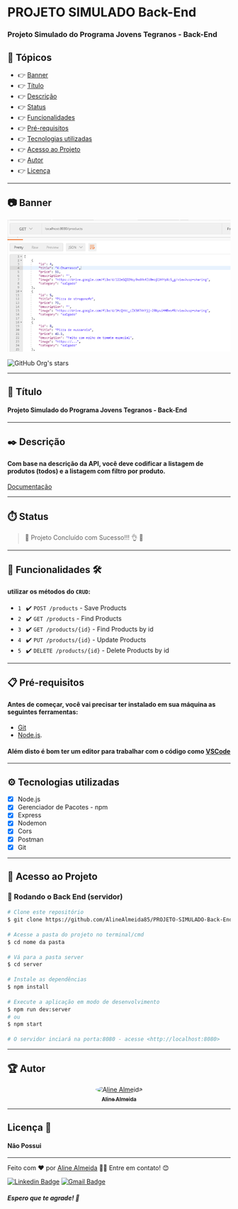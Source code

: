 # PROJETO SIMULADO Back-End

### Projeto Simulado do Programa Jovens Tegranos - Back-End

## 🏁 Tópicos
 
  * 👉 [Banner](#📷-banner)
  * 👉 [Título](#📌-título)
  * 👉 [Descrição](#✒️-descrição)
  * 👉 [Status](#⏱️-status)
  * 👉 [Funcionalidades](#🔨-funcionalidades-🛠️)
  * 👉 [Pré-requisitos](#📋-pré-requisitos)
  * 👉 [Tecnologias utilizadas](#⚙️-tecnologias-utilizadas)
  * 👉 [Acesso ao Projeto](#📁-acesso-ao-projeto)
  * 👉 [Autor](#🏆-autor)
  * 👉 [Licença](#🙏-licença-🔖)
 
 
___

## 📷 Banner
  <p align="center">
    <img alt="foto do projeto" title="foto do projeto" src="./img/foto01.png"/>
  </p>

![GitHub Org's stars](https://img.shields.io/github/stars/camilafernanda?style=social)

___
## 📌 Título

#### Projeto Simulado do Programa Jovens Tegranos - Back-End

___
## ✒️ Descrição

#### Com base na descrição da API, você deve codificar a listagem de produtos (todos) e a listagem com filtro por produto. 
[Documentação](https://tegra-food-skyot.herokuapp.com/api/#/)

___
## ⏱️ Status

>  🚀 Projeto Concluído com Sucesso!!! 👌 🚧

___
## 🔨 Funcionalidades 🛠️

#### utilizar os métodos do `CRUD`:
- `1 `  ✔️ `POST /products` - Save Products
- `2 `  ✔️ `GET /products` - Find Products
- `3 `  ✔️ `GET /products/{id}` - Find Products by id
- `4 `  ✔️ `PUT /products/{id}` - Update Products
- `5 `  ✔️ `DELETE /products/{id}` - Delete Products by id


___
## 📋 Pré-requisitos 

#### Antes de começar, você vai precisar ter instalado em sua máquina as seguintes ferramentas:
- [Git](https://git-scm.com)
- [Node.js](https://nodejs.org/en/). 
#### Além disto é bom ter um editor para trabalhar com o código como [VSCode](https://code.visualstudio.com/)


___
## ⚙️ Tecnologias utilizadas

- [x] Node.js
- [x] Gerenciador de Pacotes - npm
- [x] Express
- [x] Nodemon
- [x] Cors
- [x] Postman
- [x] Git

___
## 📁 Acesso ao Projeto 

### 🎲 Rodando o Back End (servidor)

```bash
# Clone este repositório
$ git clone https://github.com/AlineAlmeida85/PROJETO-SIMULADO-Back-End

# Acesse a pasta do projeto no terminal/cmd
$ cd nome da pasta

# Vá para a pasta server
$ cd server

# Instale as dependências
$ npm install

# Execute a aplicação em modo de desenvolvimento
$ npm run dev:server
# ou
$ npm start

# O servidor inciará na porta:8080 - acesse <http://localhost:8080>
```

___
## 🏆 Autor 
<div align="center">
  <a href="https://github.com/AlineAlmeida85">
    <img style="border-radius: 50%;" src="https://avatars.githubusercontent.com/u/99259131?v=4" width="115px;" alt="Aline Almeida"/><br/>
    <sub>
      <b>Aline Almeida</b>
    </sub>
  </a> 
  <a href="https://github.com/AlineAlmeida85" title="Aline Almeida"></a>
</div>

___
## Licença 🔖

#### Não Possui

____
Feito com ❤️ por [Aline Almeida](https://github.com/AlineAlmeida85) 👋🏽 Entre em contato! 😊

[![Linkedin Badge](https://img.shields.io/badge/-Aline-blue?style=flat-square&logo=Linkedin&logoColor=white&link=https://www.linkedin.com/in/aline-melissa-andrade-de-almeida-25a78224/)](https://www.linkedin.com/in/aline-melissa-andrade-de-almeida-25a78224/) 
[![Gmail Badge](https://img.shields.io/badge/-aasouza20@gmail.com-c14438?style=flat-square&logo=Gmail&logoColor=white&link=mailto:aasouza20@gmail.com)](mailto:aasouza20@gmail.com)

##### Espero que te agrade! 🙏












